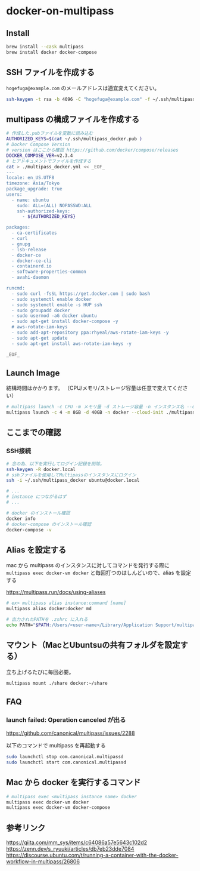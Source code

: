 # docker-on-multipass

## Install

```sh
brew install --cask multipass
brew install docker docker-compose
```

## SSH ファイルを作成する

`hogefuga@example.com` のメールアドレスは適宜変えてください。

```sh
ssh-keygen -t rsa -b 4096 -C "hogefuga@example.com" -f ~/.ssh/multipass_docker
```

## multipass の構成ファイルを作成する

```sh
# 作成した.pubファイルを変数に読み込む
AUTHORIZED_KEYS=$(cat ~/.ssh/multipass_docker.pub )
# Docker Compose Version
# version はここから確認 https://github.com/docker/compose/releases
DOCKER_COMPOSE_VER=v2.3.4
# ヒアドキュメントでファイルを作成する
cat > ./multipass_docker.yml << _EOF_
---
locale: en_US.UTF8
timezone: Asia/Tokyo
package_upgrade: true
users:
  - name: ubuntu
    sudo: ALL=(ALL) NOPASSWD:ALL
    ssh-authorized-keys:
      - ${AUTHORIZED_KEYS}

packages:
  - ca-certificates
  - curl
  - gnupg
  - lsb-release
  - docker-ce
  - docker-ce-cli
  - containerd.io
  - software-properties-common
  - avahi-daemon

runcmd:
  - sudo curl -fsSL https://get.docker.com | sudo bash
  - sudo systemctl enable docker
  - sudo systemctl enable -s HUP ssh
  - sudo groupadd docker
  - sudo usermod -aG docker ubuntu
  - sudo apt-get install docker-compose -y
  # aws-rotate-iam-keys
  - sudo add-apt-repository ppa:rhyeal/aws-rotate-iam-keys -y
  - sudo apt-get update
  - sudo apt-get install aws-rotate-iam-keys -y

_EOF_
```

## Launch Image

結構時間はかかります。
（CPU/メモリ/ストレージ容量は任意で変えてください）

```sh
# multipass launch -c CPU -m メモリ量 -d ストレージ容量 -n インスタンス名 --cloud-init ./multipass_docker.yml
multipass launch -c 4 -m 8GB -d 40GB -n docker --cloud-init ./multipass_docker.yml
```

## ここまでの確認

### SSH接続
```sh
# 念の為、以下を実行してログイン記録を削除。
ssh-keygen -R docker.local
# sshファイルを使用してMultipassのインスタンスにログイン
ssh -i ~/.ssh/multipass_docker ubuntu@docker.local

# ...
# instance につながるはず
# ...

# docker のインストール確認
docker info
# docker-compose のインストール確認
docker-compose -v
```

## Alias を設定する

mac から multipass のインスタンスに対してコマンドを発行する際に `multipass exec docker-vm docker` と毎回打つのはしんどいので、alias を設定する

https://multipass.run/docs/using-aliases

```sh
# ex> multipass alias instance:command [name]
multipass alias docker:docker md

# 出力されたPATHを .zshrc に入れる
echo PATH="$PATH:/Users/<user-name>/Library/Application Support/multipass/bin" >> ~/.zshrc
```


## マウント（MacとUbuntsuの共有フォルダを設定する）

立ち上げるたびに毎回必要。

```sh
multipass mount ./share docker:~/share
```

## 

## FAQ

### launch failed: Operation canceled が出る

https://github.com/canonical/multipass/issues/2288

以下のコマンドで multipass を再起動する
```sh
sudo launchctl stop com.canonical.multipassd
sudo launchctl start com.canonical.multipassd
```

## Mac から docker を実行するコマンド

```sh
# multipass exec <multipass instance name> docker
multipass exec docker-vm docker
multipass exec docker-vm docker-compose
```


## 参考リンク

https://qiita.com/mm_sys/items/c64086a57e5643c102d2
https://zenn.dev/s_ryuuki/articles/db7eb23dde7084
https://discourse.ubuntu.com/t/running-a-container-with-the-docker-workflow-in-multipass/26806
